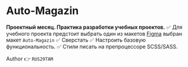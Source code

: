 # Auto-Magazin

**Проектный месяц. Практика разработки учебных проектов.**
 :white_check_mark: Для учебного проекта предстоит выбрать один из макетов [Figma](<https://www.figma.com/file/eaC5WeCDmCidp15Ffu6UyT/Month-of-Landings_external-link-(Copy)?node-id=2%3A1370>) выбран макет `Auto-Magazin`
 :white_check_mark: Сверстать
 :white_check_mark: Настроить базовую функциональность.
 :white_check_mark: Стили писать на препроцессоре SCSS/SASS.

Author :point_right: `RUS29TAM`
